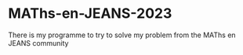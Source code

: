# MAThs-en-JEANS-2023
There is my programme to try to solve my problem from the MAThs en JEANS community
